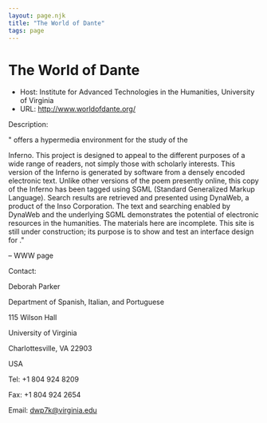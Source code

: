 ```yaml
---
layout: page.njk
title: "The World of Dante"
tags: page
---
```

# The World of Dante








* Host: Institute for Advanced Technologies in the Humanities, University of Virginia
* URL: <http://www.worldofdante.org/>



Description:


" offers a hypermedia environment for the study of the 


Inferno. This project is designed to appeal to the different purposes of a wide range of
 readers, not simply those with scholarly interests. This version of the Inferno is
 generated by software from a densely encoded electronic text. Unlike other versions
 of the poem presently online, this copy of the Inferno has been tagged using SGML
 (Standard Generalized Markup Language). Search results are retrieved and presented
 using DynaWeb, a product of the Inso Corporation. The text and searching enabled by
 DynaWeb and the underlying SGML demonstrates the potential of electronic resources
 in the humanities. The materials here are incomplete. This site is still under construction;
 its purpose is to show and test an interface design for ."
 
 
 – WWW page



Contact:
 



Deborah Parker


Department of Spanish, Italian, and Portuguese


115 Wilson Hall


University of Virginia


Charlottesville, VA 22903


USA


Tel: +1 804 924 8209


Fax: +1 804 924 2654


Email: [dwp7k@virginia.edu](mailto:dwp7k@virginia.edu)





